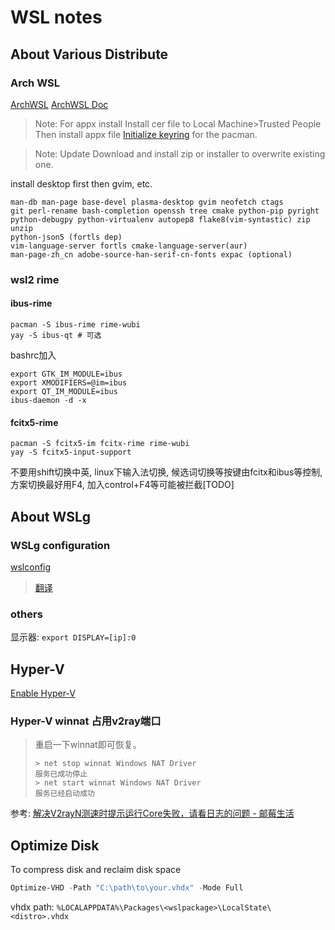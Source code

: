 # WSL notes

## About Various Distribute

### Arch WSL

[ArchWSL](https://github.com/yuk7/ArchWSL.git)
[ArchWSL Doc](https://wsldl-pg.github.io/ArchW-docs/)

> Note: For appx install
> Install cer file to Local Machine>Trusted People
> Then install appx file
> [Initialize keyring](https://wsldl-pg.github.io/ArchW-docs/How-to-Setup/#initialize-keyring) for the pacman.

> Note: Update
> Download and install zip or installer to overwrite existing one.

install desktop first then gvim, etc.
```
man-db man-page base-devel plasma-desktop gvim neofetch ctags 
git perl-rename bash-completion openssh tree cmake python-pip pyright python-debugpy python-virtualenv autopep8 flake8(vim-syntastic) zip unzip
python-json5 (fortls dep)
vim-language-server fortls cmake-language-server(aur)
man-page-zh_cn adobe-source-han-serif-cn-fonts expac (optional) 
```

### wsl2 rime

#### ibus-rime

```
pacman -S ibus-rime rime-wubi
yay -S ibus-qt # 可选
```

bashrc加入
```
export GTK_IM_MODULE=ibus
export XMODIFIERS=@im=ibus
export QT_IM_MODULE=ibus
ibus-daemon -d -x
```

#### fcitx5-rime

```
pacman -S fcitx5-im fcitx-rime rime-wubi
yay -S fcitx5-input-support
```

不要用shift切换中英, linux下输入法切换, 候选词切换等按键由fcitx和ibus等控制, 方案切换最好用F4, 加入control+F4等可能被拦截[TODO]

## About WSLg

### WSLg configuration

[wslconfig](https://github.com/microsoft/wslg/wiki/WSLg-Configuration-Options-for-Debugging)

> [翻译](./wslconfig-tran.md)

### others

显示器: `export DISPLAY=[ip]:0`

## Hyper-V

[Enable Hyper-V](https://github.com/littletaoishere/WindowsHomeHyperV.git)

### Hyper-V winnat 占用v2ray端口

> 重启一下winnat即可恢复。 
> ```
> > net stop winnat Windows NAT Driver
> 服务已成功停止
> > net start winnat Windows NAT Driver
> 服务已经启动成功
> ```

参考: [解决V2rayN测速时提示运行Core失败，请看日志的问题 - 邮莓生活](https://mailberry.com.cn/2023/08/solve-v2rayn-core-fail-issues/)

## Optimize Disk

To compress disk and reclaim disk space
```powershell
Optimize-VHD -Path "C:\path\to\your.vhdx" -Mode Full
```
vhdx path:
`%LOCALAPPDATA%\Packages\<wslpackage>\LocalState\<distro>.vhdx`